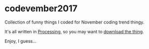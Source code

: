 # codevember2017
Collection of funny things I coded for November coding trend thingy.

It's all written in [Processing](https://processing.org/), so you may want to [download the thing](https://processing.org/download/).

Enjoy, I guess...
